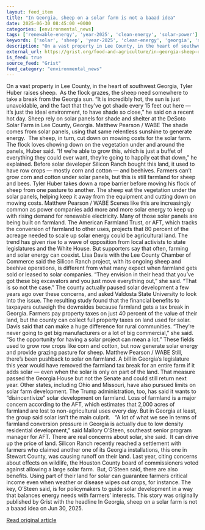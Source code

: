 ```yaml
---
layout: feed_item
title: "In Georgia, sheep on a solar farm is not a baaad idea"
date: 2025-06-30 08:45:00 +0000
categories: [environmental_news]
tags: ['renewable-energy', 'year-2025', 'clean-energy', 'solar-power']
keywords: ['solar', 'sheep', 'year-2025', 'clean-energy', 'georgia', 'solar-power', 'renewable-energy']
description: "On a vast property in Lee County, in the heart of southwest Georgia, Tyler Huber raises sheep"
external_url: https://grist.org/food-and-agriculture/in-georgia-sheep-on-a-solar-farm-is-not-a-baaad-idea/
is_feed: true
source_feed: "Grist"
feed_category: "environmental_news"
---
```


On a vast property in Lee County, in the heart of southwest Georgia, Tyler Huber raises sheep.&nbsp; As the flock grazes, the sheep need somewhere to take a break from the Georgia sun. “It is incredibly hot, the sun is just unavoidable, and the fact that they’ve got shade every 15 feet out here — it’s just the ideal environment, to have shade so close,” he said on a recent hot day. Sheep rely on solar panels for shade and shelter at the DeSoto Solar Farm in Lee County, Georgia. Matthew Pearson / WABE The shade comes from solar panels, using that same relentless sunshine to generate energy.&nbsp; The sheep, in turn, cut down on mowing costs for the solar farm. The flock loves chowing down on the vegetation under and around the panels, Huber said. “If we’re able to grow this, which is just a buffet of everything they could ever want, they’re going to happily eat that down,” he explained. Before solar developer Silicon Ranch bought this land, it used to have row crops — mostly corn and cotton — and beehives. Farmers can’t grow corn and cotton under solar panels, but this is still farmland for sheep and bees. Tyler Huber takes down a rope barrier before moving his flock of sheep from one pasture to another. The sheep eat the vegetation under the solar panels, helping keep it away from the equipment and cutting down on mowing costs. Matthew Pearson / WABE Scenes like this are increasingly common as power companies add more and more solar energy to keep up with rising demand for renewable electricity. Many of those solar panels are being built on farmland. The American Farmland Trust, or AFT, which tracks the conversion of farmland to other uses, projects that 80 percent of the acreage needed to scale up solar energy could be agricultural land. The trend has given rise to a wave of opposition from local activists to state legislatures and the White House. But supporters say that often, farming and solar energy can coexist. Lisa Davis with the Lee County Chamber of Commerce said the Silicon Ranch project, with its ongoing sheep and beehive operations, is different from what many expect when farmland gets sold or leased to solar companies. “They envision in their head that you’ve got these big excavators and you just move everything out,” she said. “That is so not the case.” The county actually paused solar development a few years ago over these concerns, and asked Valdosta State University to look into the issue. The resulting study found that the financial benefits to taxpayers outweigh the downsides because farmland gets a tax break in Georgia. Farmers pay property taxes on just 40 percent of the value of their land, but the county can collect full property taxes on land used for solar. Davis said that can make a huge difference for rural communities. “They’re never going to get big manufacturers or a lot of big commercial,” she said. “So the opportunity for having a solar project can mean a lot.” These fields used to grow row crops like corn and cotton, but now generate solar energy and provide grazing pasture for sheep. Matthew Pearson / WABE Still, there’s been pushback to solar on farmland. A bill in Georgia’s legislature this year would have removed the farmland tax break for an entire farm if it adds solar — even when the solar is only on part of the land. That measure passed the Georgia House but not the Senate and could still return next year. Other states, including Ohio and Missouri, have also pursued limits on solar farm development. The Trump administration, too, has said it wants to “disincentivize” solar development on farmland. Loss of farmland is a major concern according to the AFT, which estimates that 2,000 acres of farmland are lost to non-agricultural uses every day. But in Georgia at least, the group said solar isn’t the main culprit.&nbsp;&nbsp; “A lot of what we see in terms of farmland conversion pressure in Georgia is actually due to low density residential development,” said Mallory O’Steen, southeast senior program manager for AFT. There are real concerns about solar, she said.&nbsp; It can drive up the price of land. Silicon Ranch recently reached a settlement with farmers who claimed another one of its Georgia installations, this one in Stewart County, was causing runoff on their land. Last year, citing concerns about effects on wildlife, the Houston County board of commissioners voted against allowing a large solar farm.&nbsp; But, O’Steen said, there are also benefits. Using part of their land for solar can guarantee farmers critical income even when weather or disease wipes out crops, for instance. The key, O’Steen said, is for policymakers to guide solar development in a way that balances energy needs with farmers’ interests. This story was originally published by Grist with the headline In Georgia, sheep on a solar farm is not a baaad idea on Jun 30, 2025.

[Read original article](https://grist.org/food-and-agriculture/in-georgia-sheep-on-a-solar-farm-is-not-a-baaad-idea/)
